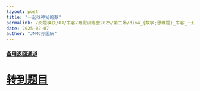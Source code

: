 ```yaml
---
layout: post
title: "一起找神秘的数"
permalink: /刷题模块/OJ/牛客/寒假训练营2025/第二场/div4_{数学;思维题}_牛客_一起找神秘的数.md/
date: 2025-02-07
author: "JNMC孙国庆"
---
```


#### [备用返回通道](../../README.md)
# [转到题目](https://ac.nowcoder.com/acm/contest/95334/F)